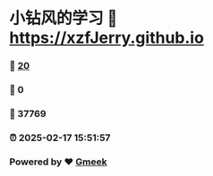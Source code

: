 # 小钻风的学习 :link: https://xzfJerry.github.io 
### :page_facing_up: [20](https://xzfJerry.github.io/tag.html) 
### :speech_balloon: 0 
### :hibiscus: 37769 
### :alarm_clock: 2025-02-17 15:51:57 
### Powered by :heart: [Gmeek](https://github.com/Meekdai/Gmeek)
